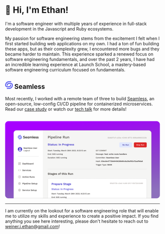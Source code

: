 <h1 align="left">👋 Hi, I'm Ethan!</h1>

I'm a software engineer with multiple years of experience in full-stack development in the Javascript and Ruby ecosystems.

My passion for software engineering stems from the excitement I felt when I first started building web applications on my own. I had a ton of fun building these apps, but as their complexity grew, I encountered more bugs and they became harder to maintain. This experience sparked a renewed focus on software engineering fundamentals, and over the past 2 years, I have had an incredible learning experience at Launch School, a mastery-based software engineering curriculum focused on fundamentals.

<h2 align="left">
  <img src="./seamless_logo.png" width="25">
  Seamless
</h2>

Most recently, I worked with a remote team of three to build [Seamless](https://seamless-cicd.com/), an open-source, low-config CI/CD pipeline for containerized microservices. Read our [case study](https://seamless-cicd.com/case-study) or watch our [tech talk](https://www.youtube.com/watch?v=L-WuIpvBv38) for more details!

<br>

<a href="https://seamless-cicd.com/">
  <img src="./seamless.png">
</a>

<br>
<hr>

I am currently on the lookout for a software engineering role that will enable me to utilize my skills and experience to create a positive impact. If you find anything you see here interesting, please don't hesitate to reach out to weiner.j.ethan@gmail.com!